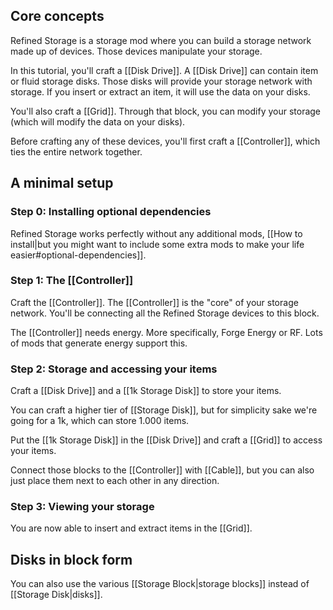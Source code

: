 ## Core concepts
Refined Storage is a storage mod where you can build a storage network made up of devices. Those devices manipulate your storage.

In this tutorial, you'll craft a [[Disk Drive]]. A [[Disk Drive]] can contain item or fluid storage disks. Those disks will provide your storage network with storage. If you insert or extract an item, it will use the data on your disks.

You'll also craft a [[Grid]]. Through that block, you can modify your storage (which will modify the data on your disks).

Before crafting any of these devices, you'll first craft a [[Controller]], which ties the entire network together.

## A minimal setup

### Step 0: Installing optional dependencies
Refined Storage works perfectly without any additional mods, [[How to install|but you might want to include some extra mods to make your life easier#optional-dependencies]].

### Step 1: The [[Controller]]
Craft the [[Controller]]. The [[Controller]] is the "core" of your storage network. You'll be connecting all the Refined Storage devices to this block.

The [[Controller]] needs energy. More specifically, Forge Energy or RF. Lots of mods that generate energy support this.

### Step 2: Storage and accessing your items
Craft a [[Disk Drive]] and a [[1k Storage Disk]] to store your items.

You can craft a higher tier of [[Storage Disk]], but for simplicity sake we're going for a 1k, which can store 1.000 items.

Put the [[1k Storage Disk]] in the [[Disk Drive]] and craft a [[Grid]] to access your items.

Connect those blocks to the [[Controller]] with [[Cable]], but you can also just place them next to each other in any direction.

### Step 3: Viewing your storage
You are now able to insert and extract items in the [[Grid]].

## Disks in block form
You can also use the various [[Storage Block|storage blocks]] instead of [[Storage Disk|disks]].